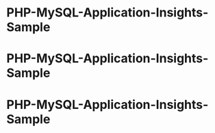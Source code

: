 # PHP-MySQL-Application-Insights-Sample
# PHP-MySQL-Application-Insights-Sample
# PHP-MySQL-Application-Insights-Sample
